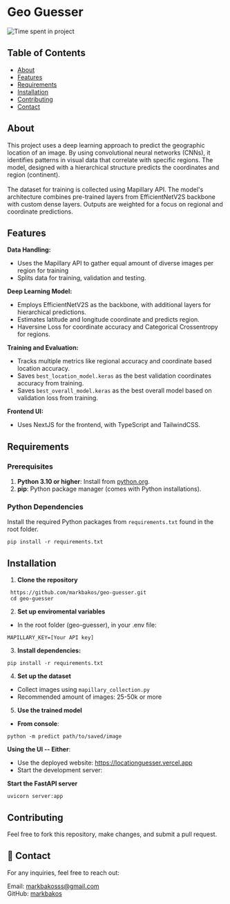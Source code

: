 # Geo Guesser

<img src="https://wakatime.com/badge/user/7a2d5960-3199-4705-8543-83755e2b4d0c/project/c7d384e6-de45-4cc6-b013-bb6fa890bc67.svg" alt="Time spent in project" title="Time spent in project" />

## Table of Contents

+ [About](#about)
+ [Features](#features)
+ [Requirements](#requirements)
+ [Installation](#installation)
+ [Contributing](#contributing)
+ [Contact](#contact)

## About <a name = "about"></a>

This project uses a deep learning approach to predict the geographic location of an image. By using convolutional neural networks (CNNs), it identifies patterns in visual data that
correlate with specific regions. The model, designed with a hierarchical structure predicts the coordinates and region (continent).
<br><br>
The dataset for training is collected using Mapillary API. The model's architecture combines pre-trained layers from EfficientNetV2S backbone with custom dense layers.
Outputs are weighted for a focus on regional and coordinate predictions.


## Features <a name = "features"></a>

**Data Handling:**

- Uses the Mapillary API to gather equal amount of diverse images per region for training
- Splits data for training, validation and testing.

**Deep Learning Model:**

- Employs EfficientNetV2S as the backbone, with additional layers for hierarchical predictions.
- Estimates latitude and longitude coordinate and predicts region. 
- Haversine Loss for coordinate accuracy and Categorical Crossentropy for regions.

**Training and Evaluation:**

- Tracks multiple metrics like regional accuracy and coordinate based location accuracy.
- Saves `best_location_model.keras` as the best validation coordinates accuracy from training.
- Saves `best_overall_model.keras` as the best overall model based on validation loss from training.

**Frontend UI:**
- Uses NextJS for the frontend, with TypeScript and TailwindCSS.

## Requirements <a name = "requirements"></a>

### Prerequisites
1. **Python 3.10 or higher**: Install from [python.org](https://www.python.org/downloads/).
2. **pip**: Python package manager (comes with Python installations).

### Python Dependencies

Install the required Python packages from `requirements.txt` found in the root folder.

```
pip install -r requirements.txt
```

## Installation <a name = "installation"></a>

1. **Clone the repository**
```
 https://github.com/markbakos/geo-guesser.git
 cd geo-guesser
```

2. **Set up enviromental variables**
- In the root folder (geo-guesser), in your .env file:
```
MAPILLARY_KEY=[Your API key]
```

3. **Install dependencies:**
```
pip install -r requirements.txt
```

4. **Set up the dataset**

- Collect images using `mapillary_collection.py`
- Recommended amount of images: 25-50k or more 


5. **Use the trained model**
- **From console**:
```
python -m predict path/to/saved/image
```

**Using the UI -- Either**:
- Use the deployed website: <a target="_blank" href="https://locationguesser.vercel.app">https://locationguesser.vercel.app</a>
- Start the development server:

**Start the FastAPI server**
```
uvicorn server:app
```

## Contributing <a name = "contributing"></a>

Feel free to fork this repository, make changes, and submit a pull request.

## 📧 Contact <a name = "contact"></a>

For any inquiries, feel free to reach out:

Email: [markbakosss@gmail.com](mailto:markbakosss@gmail.com) <br>
GitHub: [markbakos](https://github.com/markbakos)
